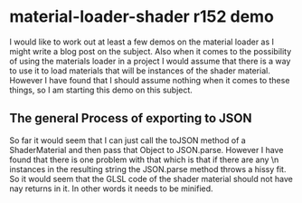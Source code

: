 # material-loader-shader r152 demo

I would like to work out at least a few demos on the material loader as I might write a blog post on the subject. Also when it comes to the possibility of using the materials loader in a project I would assume that there is a way to use it to load materials that will be instances of the shader material. However I have found that I should assume nothing when it comes to these things, so I am starting this demo on this subject.

## The general Process of exporting to JSON

So far it would seem that I can just call the toJSON method of a ShaderMaterial and then pass that Object to JSON.parse. However I have found that there is one problem with that which is that if there are any \n instances in the resulting string the JSON.parse method throws a hissy fit. So it would seem that the GLSL code of the shader material should not have nay returns in it. In other words it needs to be minified.


